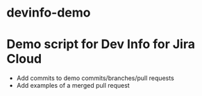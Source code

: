 # devinfo-demo
# Demo script for Dev Info for Jira Cloud
- Add commits to demo commits/branches/pull requests
- Add examples of a merged pull request
